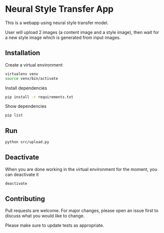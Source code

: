 # Neural Style Transfer App

This is a webapp using neural style transfer model.

User will upload 2 images (a content image and a style image), then wait for a new style image which is generated from input images.

## Installation

Create a virtual environment

```bash
virtualenv venv
source venv/bin/activate
```

Install dependencies

```bash
pip install -r requirements.txt
```

Show dependencies

```bash
pip list
```

## Run

```bash
python src/upload.py
```

## Deactivate

When you are done working in the virtual environment for the moment, you can deactivate it

```bash
deactivate
```

## Contributing
Pull requests are welcome. For major changes, please open an issue first to discuss what you would like to change.

Please make sure to update tests as appropriate.
